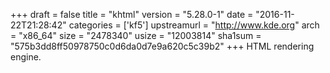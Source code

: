 +++
draft = false
title = "khtml"
version = "5.28.0-1"
date = "2016-11-22T21:28:42"
categories = ['kf5']
upstreamurl = "http://www.kde.org"
arch = "x86_64"
size = "2478340"
usize = "12003814"
sha1sum = "575b3dd8ff50978750c0d6da0d7e9a620c5c39b2"
+++
HTML rendering engine.